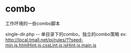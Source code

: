 combo
=====

工作环境的一些combo脚本

single-dir.php -- 单目录下的combo，独立的combo策略
               ex: http://local.tmall.net/pi/rules/??seed-min.js,htmlHint.js,cssLint.js,jsHint.js,main.js
